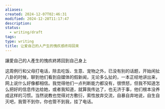 ```yaml
---
aliases:
created: 2024-12-07T02:46:31
modified: 2024-12-28T11:17:47
description: 
status:
  - writing/draft
tags: 
type: writing
title: 让爱自己的人产生的愧疚感终将回来
---
```

讓愛自己的人產生的愧疚終將回到自己身上

这周例行和父母打电话，除去吃饭、生意、宠物之外，已没有别的话题，开始闲扯八卦的时候，聊到他们看到自媒体的假新闻，无论多么扯的，一本正经地讲出来，网上说什么好像都相信。我觉得他们一点判断能力都没有，很愤怒，但我不知道怎么把好的信息传达给她，或者我知道，就算我传达了，也无济于事，他们根本没养成这样的习惯。当然说教也觉得对方敷衍，索性放弃交流，自暴自弃地说，自生自灭吧，我管不到你，你也管不到我，挂了电话。
